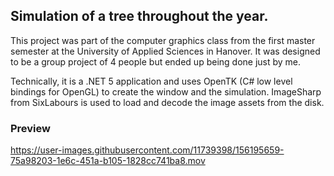 ## Simulation of a tree throughout the year.

This project was part of the computer graphics class from the first master
semester at the University of Applied Sciences in Hanover. It was designed to
be a group project of 4 people but ended up being done just by me.

Technically, it is a .NET 5 application and uses OpenTK (C# low level bindings
for OpenGL) to create the window and the simulation. ImageSharp from SixLabours
is used to load and decode the image assets from the disk.

### Preview

https://user-images.githubusercontent.com/11739398/156195659-75a98203-1e6c-451a-b105-1828cc741ba8.mov


